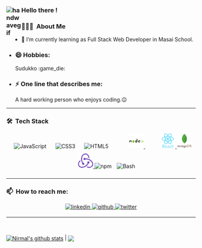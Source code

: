 


### <img alt="handwavegif" src="https://user-images.githubusercontent.com/39513876/112366216-8cfe7400-8cfe-11eb-8116-7d3dbae20e97.gif" width='40' align="left"/> Hello there !

### 👨🏻‍💻 &nbsp;About Me

- 🌱 I’m currently learning as Full Stack Web Developer in Masai School.
        
- <h3> 😄 Hobbies:</h3>
      Sudukko :game_die:
        
-  <h3>⚡️ One line that describes me: </h3>
    A hard working person who enjoys coding.😉
<hr>

### 🛠 &nbsp;Tech Stack

<div align="center">  

<img style="margin: 10px" src="https://profilinator.rishav.dev/skills-assets/javascript-original.svg" alt="JavaScript" height="50" />  
<!--    -->
<img style="margin: 10px" src="https://profilinator.rishav.dev/skills-assets/css3-original-wordmark.svg" alt="CSS3" height="50" />  
<img style="margin: 10px" src="https://profilinator.rishav.dev/skills-assets/html5-original-wordmark.svg" alt="HTML5" height="50" />  
<!--    --> 
  <a href="https://nodejs.org" target="_blank" rel="noreferrer"> <img style="margin-left:40px" src="https://raw.githubusercontent.com/devicons/devicon/master/icons/nodejs/nodejs-original-wordmark.svg" alt="nodejs" width="40" height="40"/> </a> 
  <a href="https://reactjs.org/" target="_blank" rel="noreferrer"> <img style="margin-left:40px" src="https://raw.githubusercontent.com/devicons/devicon/master/icons/react/react-original-wordmark.svg" alt="react" width="40" height="40"/> </a> 
 <a href="https://www.mongodb.com/" target="_blank" rel="noreferrer"> <img src="https://raw.githubusercontent.com/devicons/devicon/master/icons/mongodb/mongodb-original-wordmark.svg" alt="mongodb" width="40" height="40"/> </a>
  <a href="https://redux.js.org" target="_blank" rel="noreferrer"> <img style="margin-left:40px" src="https://raw.githubusercontent.com/devicons/devicon/master/icons/redux/redux-original.svg" alt="redux" width="40" height="40"/> </a> 
<!-- <img style="margin: 10px" src="https://profilinator.rishav.dev/skills-assets/git-scm-icon.svg" alt="Git" height="50" />   -->
<img src="https://img.shields.io/badge/npm-CB3837?style=for-the-badge&logo=npm&logoColor=white" alt="npm"/ >
<!-- <img style="margin: 10px" src="https://profilinator.rishav.dev/skills-assets/linux-original.svg" alt="Linux" height="50" />   -->
<img style="margin: 10px" src="https://profilinator.rishav.dev/skills-assets/gnu_bash-icon.svg" alt="Bash" height="50" />  

</div>  
<hr>


### 📫 &nbsp;How to reach me:

<div align="center"><a href="https://www.linkedin.com/in/nirmal403/" target="_blank">
<img src=https://img.shields.io/badge/linkedin-%231E77B5.svg?&style=for-the-badge&logo=linkedin&logoColor=white alt=linkedin style="margin-bottom: 5px;" />
</a>  
<a href="https://github.com/Nirmal403" target="_blank">
<img src=https://img.shields.io/badge/github-%2324292e.svg?&style=for-the-badge&logo=github&logoColor=white alt=github style="margin-bottom: 5px;" />
</a>
<a href="https://twitter.com/nirmalortan619" target="_blank">
<img src=https://img.shields.io/badge/twitter-%231E77B5.svg?&style=for-the-badge&logo=twitter&logoColor=white alt=twitter style="margin-bottom: 5px;" />
</a>

<hr>
</div>  
  

<br/>  


 <a href="#"><img align="center" src="https://github-readme-stats.vercel.app/api?username=mugilmalathi&show_icons=true&include_all_commits=true&theme=buefy&hide_border=true" alt="Nirmal's github stats" /></a> | 
 <a href="#"><img align="center" src="#" /></a> 
